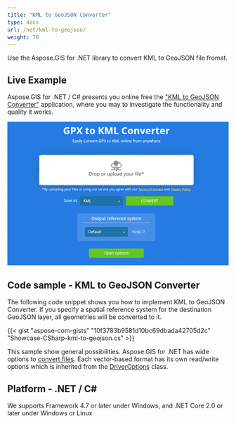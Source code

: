 ```yaml
---
title: "KML to GeoJSON Converter"
type: docs
url: /net/kml-to-geojson/
weight: 70
---
```


Use the Aspose.GIS for .NET library to convert KML to GeoJSON file fromat.

## **Live Example**

Aspose.GIS for .NET / C# presents you online free the ["KML to GeoJSON Converter"](https://products.aspose.app/gis/conversion/kml-to-geojson) application, where you may to investigate the functionality and quality it works.

![KML to GeoJSON Converter App](conversion.png)

## **Code sample - KML to GeoJSON Converter**

The following code snippet shows you how to implement KML to GeoJSON Converter. If you specify a spatial reference system for the destination GeoJSON layer, all geometries will be converted to it. 

{{< gist "aspose-com-gists" "10f3783b9581d10bc69dbada42705d2c" "Showcase-CSharp-kml-to-geojson.cs" >}}

This sample show general possibilities. Aspose.GIS for .NET has wide options to [convert files](https://docs.aspose.com/gis/net/vector-layers/). Each vector-based format has its own read/write options which is inherited from the [DriverOptions](https://apireference.aspose.com/gis/net/aspose.gis/driveroptions) class.

## **Platform - .NET / C#**

We supports Framework 4.7 or later under Windows, and .NET Core 2.0 or later under Windows or Linux
